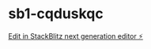 # sb1-cqduskqc

[Edit in StackBlitz next generation editor ⚡️](https://stackblitz.com/~/github.com/papa57672/sb1-cqduskqc)